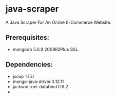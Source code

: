 # java-scraper

A Java Scraper For An Online E-Commerce Website.


## Prerequisites:
- mongodb 5.0.9 2008R2Plus SSL.

## Dependencies:
- jsoup 1.15.1
- mongo-java-driver 3.12.11
- jackson-xml-databind 0.6.2
- 